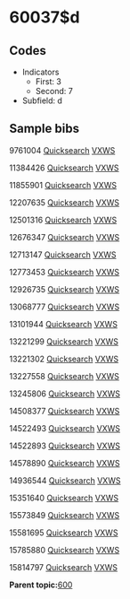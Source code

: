# 60037$d

## Codes

-   Indicators
    -   First: 3
    -   Second: 7
-   Subfield: d

## Sample bibs

9761004 [Quicksearch](https://search.library.yale.edu/catalog/9761004) [VXWS](http://prodorbis.library.yale.edu:7014/vxws/GetHoldingsService?bibId=9761004)

11384426 [Quicksearch](https://search.library.yale.edu/catalog/11384426) [VXWS](http://prodorbis.library.yale.edu:7014/vxws/GetHoldingsService?bibId=11384426)

11855901 [Quicksearch](https://search.library.yale.edu/catalog/11855901) [VXWS](http://prodorbis.library.yale.edu:7014/vxws/GetHoldingsService?bibId=11855901)

12207635 [Quicksearch](https://search.library.yale.edu/catalog/12207635) [VXWS](http://prodorbis.library.yale.edu:7014/vxws/GetHoldingsService?bibId=12207635)

12501316 [Quicksearch](https://search.library.yale.edu/catalog/12501316) [VXWS](http://prodorbis.library.yale.edu:7014/vxws/GetHoldingsService?bibId=12501316)

12676347 [Quicksearch](https://search.library.yale.edu/catalog/12676347) [VXWS](http://prodorbis.library.yale.edu:7014/vxws/GetHoldingsService?bibId=12676347)

12713147 [Quicksearch](https://search.library.yale.edu/catalog/12713147) [VXWS](http://prodorbis.library.yale.edu:7014/vxws/GetHoldingsService?bibId=12713147)

12773453 [Quicksearch](https://search.library.yale.edu/catalog/12773453) [VXWS](http://prodorbis.library.yale.edu:7014/vxws/GetHoldingsService?bibId=12773453)

12926735 [Quicksearch](https://search.library.yale.edu/catalog/12926735) [VXWS](http://prodorbis.library.yale.edu:7014/vxws/GetHoldingsService?bibId=12926735)

13068777 [Quicksearch](https://search.library.yale.edu/catalog/13068777) [VXWS](http://prodorbis.library.yale.edu:7014/vxws/GetHoldingsService?bibId=13068777)

13101944 [Quicksearch](https://search.library.yale.edu/catalog/13101944) [VXWS](http://prodorbis.library.yale.edu:7014/vxws/GetHoldingsService?bibId=13101944)

13221299 [Quicksearch](https://search.library.yale.edu/catalog/13221299) [VXWS](http://prodorbis.library.yale.edu:7014/vxws/GetHoldingsService?bibId=13221299)

13221302 [Quicksearch](https://search.library.yale.edu/catalog/13221302) [VXWS](http://prodorbis.library.yale.edu:7014/vxws/GetHoldingsService?bibId=13221302)

13227558 [Quicksearch](https://search.library.yale.edu/catalog/13227558) [VXWS](http://prodorbis.library.yale.edu:7014/vxws/GetHoldingsService?bibId=13227558)

13245806 [Quicksearch](https://search.library.yale.edu/catalog/13245806) [VXWS](http://prodorbis.library.yale.edu:7014/vxws/GetHoldingsService?bibId=13245806)

14508377 [Quicksearch](https://search.library.yale.edu/catalog/14508377) [VXWS](http://prodorbis.library.yale.edu:7014/vxws/GetHoldingsService?bibId=14508377)

14522493 [Quicksearch](https://search.library.yale.edu/catalog/14522493) [VXWS](http://prodorbis.library.yale.edu:7014/vxws/GetHoldingsService?bibId=14522493)

14522893 [Quicksearch](https://search.library.yale.edu/catalog/14522893) [VXWS](http://prodorbis.library.yale.edu:7014/vxws/GetHoldingsService?bibId=14522893)

14578890 [Quicksearch](https://search.library.yale.edu/catalog/14578890) [VXWS](http://prodorbis.library.yale.edu:7014/vxws/GetHoldingsService?bibId=14578890)

14936544 [Quicksearch](https://search.library.yale.edu/catalog/14936544) [VXWS](http://prodorbis.library.yale.edu:7014/vxws/GetHoldingsService?bibId=14936544)

15351640 [Quicksearch](https://search.library.yale.edu/catalog/15351640) [VXWS](http://prodorbis.library.yale.edu:7014/vxws/GetHoldingsService?bibId=15351640)

15573849 [Quicksearch](https://search.library.yale.edu/catalog/15573849) [VXWS](http://prodorbis.library.yale.edu:7014/vxws/GetHoldingsService?bibId=15573849)

15581695 [Quicksearch](https://search.library.yale.edu/catalog/15581695) [VXWS](http://prodorbis.library.yale.edu:7014/vxws/GetHoldingsService?bibId=15581695)

15785880 [Quicksearch](https://search.library.yale.edu/catalog/15785880) [VXWS](http://prodorbis.library.yale.edu:7014/vxws/GetHoldingsService?bibId=15785880)

15814797 [Quicksearch](https://search.library.yale.edu/catalog/15814797) [VXWS](http://prodorbis.library.yale.edu:7014/vxws/GetHoldingsService?bibId=15814797)

**Parent topic:**[600](../../tags/600/600.md)

